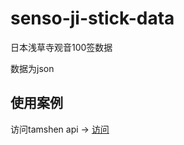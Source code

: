 # senso-ji-stick-data
日本浅草寺观音100签数据


数据为json

## 使用案例

访问tamshen api -> [访问](https://api.cod.tamshen.com)
